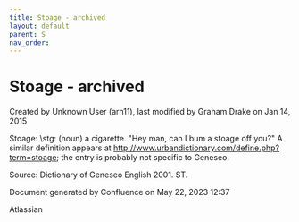 ```yaml
---
title: Stoage - archived
layout: default
parent: S
nav_order:
---
```


# Stoage - archived

Created by  Unknown User (arh11), last modified by  Graham Drake on Jan 14, 2015

Stoage: \stg\: (noun) a cigarette. &quot;Hey man, can I bum a stoage off you?&quot;  A similar definition appears at http://www.urbandictionary.com/define.php?term=stoage; the entry is probably not specific to Geneseo.

Source: Dictionary of Geneseo English 2001. ST.

Document generated by Confluence on May 22, 2023 12:37

Atlassian

